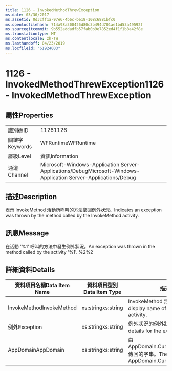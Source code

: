 ```yaml
---
title: 1126 - InvokedMethodThrewException
ms.date: 03/30/2017
ms.assetid: 0d3cff1a-97e6-4b6c-be18-108c6881bfc0
ms.openlocfilehash: 714a98a300426d80c3b494d701ae1bd53a49592f
ms.sourcegitcommit: 9b552addadfb57fab0b9e7852ed4f1f1b8a42f8e
ms.translationtype: MT
ms.contentlocale: zh-TW
ms.lasthandoff: 04/23/2019
ms.locfileid: "61924003"
---
```

# <a name="1126---invokedmethodthrewexception"></a><span data-ttu-id="373b5-102">1126 - InvokedMethodThrewException</span><span class="sxs-lookup"><span data-stu-id="373b5-102">1126 - InvokedMethodThrewException</span></span>
## <a name="properties"></a><span data-ttu-id="373b5-103">屬性</span><span class="sxs-lookup"><span data-stu-id="373b5-103">Properties</span></span>  
  
|||  
|-|-|  
|<span data-ttu-id="373b5-104">識別碼</span><span class="sxs-lookup"><span data-stu-id="373b5-104">ID</span></span>|<span data-ttu-id="373b5-105">1126</span><span class="sxs-lookup"><span data-stu-id="373b5-105">1126</span></span>|  
|<span data-ttu-id="373b5-106">關鍵字</span><span class="sxs-lookup"><span data-stu-id="373b5-106">Keywords</span></span>|<span data-ttu-id="373b5-107">WFRuntime</span><span class="sxs-lookup"><span data-stu-id="373b5-107">WFRuntime</span></span>|  
|<span data-ttu-id="373b5-108">層級</span><span class="sxs-lookup"><span data-stu-id="373b5-108">Level</span></span>|<span data-ttu-id="373b5-109">資訊</span><span class="sxs-lookup"><span data-stu-id="373b5-109">Information</span></span>|  
|<span data-ttu-id="373b5-110">通道</span><span class="sxs-lookup"><span data-stu-id="373b5-110">Channel</span></span>|<span data-ttu-id="373b5-111">Microsoft-Windows-Application Server-Applications/Debug</span><span class="sxs-lookup"><span data-stu-id="373b5-111">Microsoft-Windows-Application Server-Applications/Debug</span></span>|  
  
## <a name="description"></a><span data-ttu-id="373b5-112">描述</span><span class="sxs-lookup"><span data-stu-id="373b5-112">Description</span></span>  
 <span data-ttu-id="373b5-113">表示 InvokeMethod 活動所呼叫的方法擲回例外狀況。</span><span class="sxs-lookup"><span data-stu-id="373b5-113">Indicates an exception was thrown by the method called by the InvokeMethod activity.</span></span>  
  
## <a name="message"></a><span data-ttu-id="373b5-114">訊息</span><span class="sxs-lookup"><span data-stu-id="373b5-114">Message</span></span>  
 <span data-ttu-id="373b5-115">在活動 '%1' 呼叫的方法中發生例外狀況。</span><span class="sxs-lookup"><span data-stu-id="373b5-115">An exception was thrown in the method called by the activity '%1'.</span></span> <span data-ttu-id="373b5-116">%2</span><span class="sxs-lookup"><span data-stu-id="373b5-116">%2</span></span>  
  
## <a name="details"></a><span data-ttu-id="373b5-117">詳細資料</span><span class="sxs-lookup"><span data-stu-id="373b5-117">Details</span></span>  
  
|<span data-ttu-id="373b5-118">資料項目名稱</span><span class="sxs-lookup"><span data-stu-id="373b5-118">Data Item Name</span></span>|<span data-ttu-id="373b5-119">資料項目型別</span><span class="sxs-lookup"><span data-stu-id="373b5-119">Data Item Type</span></span>|<span data-ttu-id="373b5-120">描述</span><span class="sxs-lookup"><span data-stu-id="373b5-120">Description</span></span>|  
|--------------------|--------------------|-----------------|  
|<span data-ttu-id="373b5-121">InvokeMethod</span><span class="sxs-lookup"><span data-stu-id="373b5-121">InvokeMethod</span></span>|<span data-ttu-id="373b5-122">xs:string</span><span class="sxs-lookup"><span data-stu-id="373b5-122">xs:string</span></span>|<span data-ttu-id="373b5-123">InvokeMethod 活動的顯示名稱。</span><span class="sxs-lookup"><span data-stu-id="373b5-123">The display name of the InvokeMethod activity.</span></span>|  
|<span data-ttu-id="373b5-124">例外</span><span class="sxs-lookup"><span data-stu-id="373b5-124">Exception</span></span>|<span data-ttu-id="373b5-125">xs:string</span><span class="sxs-lookup"><span data-stu-id="373b5-125">xs:string</span></span>|<span data-ttu-id="373b5-126">例外狀況的例外狀況詳細資料</span><span class="sxs-lookup"><span data-stu-id="373b5-126">The exception details for the exception</span></span>|  
|<span data-ttu-id="373b5-127">AppDomain</span><span class="sxs-lookup"><span data-stu-id="373b5-127">AppDomain</span></span>|<span data-ttu-id="373b5-128">xs:string</span><span class="sxs-lookup"><span data-stu-id="373b5-128">xs:string</span></span>|<span data-ttu-id="373b5-129">由 AppDomain.CurrentDomain.FriendlyName 傳回的字串。</span><span class="sxs-lookup"><span data-stu-id="373b5-129">The string returned by AppDomain.CurrentDomain.FriendlyName.</span></span>|
